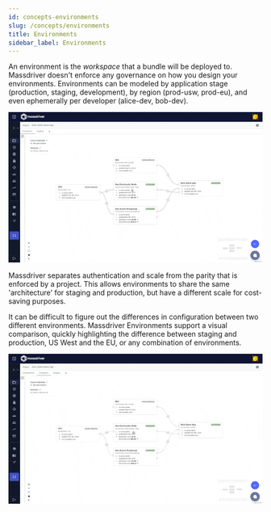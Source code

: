 ```yaml
---
id: concepts-environments
slug: /concepts/environments
title: Environments
sidebar_label: Environments
---
```



An environment is the _workspace_ that a bundle will be deployed to. Massdriver doesn't enforce any governance on how you design your environments. Environments can be modeled by application stage (production, staging, development), by region (prod-usw, prod-eu), and even ephemerally per developer (alice-dev, bob-dev).

![Environments](./img/targets.gif)

Massdriver separates authentication and scale from the parity that is enforced by a project. This allows environments to share the same 'architecture' for staging and production, but have a different scale for cost-saving purposes.

It can be difficult to figure out the differences in configuration between two different environments. Massdriver Environments support a visual comparison, quickly highlighting the difference between staging and production, US West and the EU, or any combination of environments.

![Environment Comparison](./img/targets-comparison.gif)
